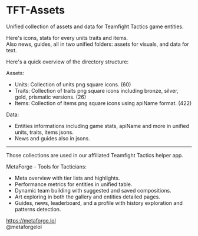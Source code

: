 # TFT-Assets
Unified collection of assets and data for Teamfight Tactics game entities.

Here's icons, stats for every units traits and items.  
Also news, guides, all in two unified folders: assets for visuals, and data for text.
 
Here's a quick overview of the directory structure:

Assets:  
- Units: Collection of units png square icons. (60)  
- Traits: Collection of traits png square icons including bronze, silver, gold, prismatic versions. (26)  
- Items: Collection of items png square icons using apiName format. (422)
  
Data:  
- Entities informations including game stats, apiName and more in unified units, traits, items jsons.  
- News and guides also in jsons.  

------------------------  

Those collections are used in our affiliated Teamfight Tactics helper app.

MetaForge - Tools for Tacticians:
- Meta overview with tier lists and highlights.
- Performance metrics for entities in unified table.
- Dynamic team building with suggested and saved compositions.
- Art exploring in both the gallery and entities detailed pages.
- Guides, news, leaderboard, and a profile with history exploration and patterns detection.

https://metaforge.lol  
@metaforgelol
